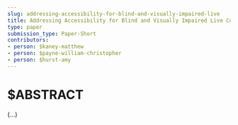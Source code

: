```yaml
---
slug: addressing-accessibility-for-blind-and-visually-impaired-live
title: Addressing Accessibility for Blind and Visually Impaired Live Coders
type: paper
submission_type: Paper-Short
contributors:
- person: $kaney-matthew
- person: $payne-william-christopher
- person: $hurst-amy
---
```


# $ABSTRACT

(...)